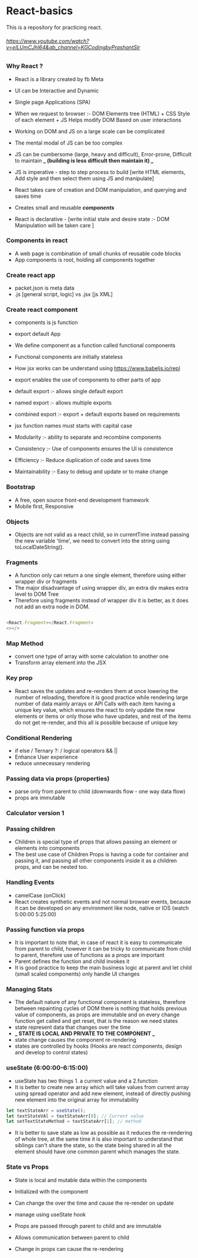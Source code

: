 # React-basics

This is a repository for practicing react.

###### https://www.youtube.com/watch?v=eILUmCJhl64&ab_channel=KGCodingbyPrashantSir

### Why React ?

- React is a library created by fb Meta
- UI can be Interactive and Dynamic
- Single page Applications (SPA)
- When we request to browser :- DOM Elements tree (HTML) + CSS Style of each element + JS Helps modify DOM Based on user interactions
- Working on DOM and JS on a large scale can be complicated

- The mental modal of JS can be too complex
- JS can be cumbersome (large, heavy and difficult), Error-prone, Difficult to maintain **_ (building is less difficult then maintain it) _**
- JS is imperative - step to step process to build [write HTML elements, Add style and then select them using JS and manipulate]

- React takes care of creation and DOM manipulation, and querying and saves time
- Creates small and reusable **_components_**
- React is declarative - [write initial state and desire state :- DOM Manipulation will be taken care ]

### Components in react

- A web page is combination of small chunks of reusable code blocks
- App components is root, holding all components together

### Create react app

- packet.json is meta data
- .js [general script, logic] vs .jsx [js XML]

### Create react component

- components is js function
- export default App
- We define component as a function called functional components
- Functional components are initially stateless
- How jsx works can be understand using https://www.babeljs.io/repl
- export enables the use of components to other parts of app
- default export :- allows single default export
- named export :- allows multiple exports
- combined export :- export + default exports based on requirements
- jsx function names must starts with capital case

- Modularity :- ability to separate and recombine components
- Consistency :- Use of components ensures the UI is consistence
- Efficiency :- Reduce duplication of code and saves time
- Maintainability :- Easy to debug and update or to make change

### Bootstrap

- A free, open source front-end development framework
- Mobile first, Responsive

### Objects

- Objects are not valid as a react child, so in currentTime instead passing the new variable 'time', we need to convert into the string using toLocalDateString().

### Fragments

- A function only can return a one single element, therefore using either wrapper div or fragments
- The major disadvantage of using wrapper div, an extra div makes extra level to DOM Tree
- Therefore using fragments instead of wrapper div it is better, as it does not add an extra node in DOM.

```Javascript

<React.Fragment></React.Fragment>
<></>

```

### Map Method

- convert one type of array with some calculation to another one
- Transform array element into the JSX

### Key prop

- React saves the updates and re-renders them at once lowering the number of reloading, therefore it is good practice while rendering large number of data mainly arrays or API Calls with each item having a unique key value, which ensures the react to only update the new elements or items or only those who have updates, and rest of the items do not get re-render, and this all is possible because of unique key

### Conditional Rendering

- if else / Ternary ?: / logical operators && ||
- Enhance User experience
- reduce unnecessary rendering

### Passing data via props (properties)

- parse only from parent to child (downwards flow - one way data flow)
- props are immutable

### Calculator version 1

### Passing children

- Children is special type of props that allows passing an element or elements into components
- The best use case of Children Props is having a code for container and passing it, and passing all other components inside it as a children props, and can be nested too.

### Handling Events

- camelCase (onClick)
- React creates synthetic events and not normal browser events, because it can be developed on any environment like node, native or IOS (watch 5:00:00 5:25:00)

### Passing function via props

- It is important to note that, in case of react it is easy to communicate from parent to child, however it can be tricky to communicate from child to parent, therefore use of functions as a props are important
- Parent defines the function and child invokes it
- It is good practice to keep the main business logic at parent and let child (small scaled components) only handle UI changes

### Managing Stats

- The default nature of any functional component is stateless, therefore between repainting cycles of DOM there is nothing that holds previous value of components, as props are immutable and on every change function get called and get reset, that is the reason we need states
- state represent data that changes over the time
- **_ STATE IS LOCAL AND PRIVATE TO THE COMPONENT _**
- state change causes the component re-rendering
- states are controlled by hooks (Hooks are react components, design and develop to control states)

### useState (6:00:00-6:15:00)

- useState has two things 1. a current value and a 2.function
- It is better to create new array which will take values from current array using spread operator and add new element, instead of directly pushing new element into the original array for immutability

```javascript
let textStateArr = useState();
let textStateVAl = textStateArr[0]; // Current value
let setTextStateMethod = textStateArr[1]; // method
```

- It is better to save state as low as possible as it reduces the re-rendering of whole tree, at the same time it is also important to understand that siblings can't share the state, so the state being shared in all the element should have one common parent which manages the state.

### State vs Props

- State is local and mutable data within the components
- Initialized with the component
- Can change the over the time and cause the re-render on update
- manage using useState hook

- Props are passed through parent to child and are immutable
- Allows communication between parent to child
- Change in props can cause the re-rendering

